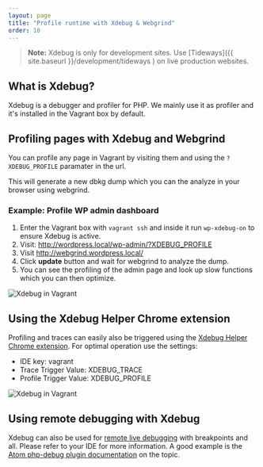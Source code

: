 ```yaml
---
layout: page
title: "Profile runtime with Xdebug & Webgrind"
order: 10
---
```


> **Note:** Xdebug is only for development sites. Use [Tideways]({{ site.baseurl }}/development/tideways ) on live production websites.

## What is Xdebug?

Xdebug is a debugger and profiler for PHP. We mainly use it as profiler and it's installed in the Vagrant box by default.

## Profiling pages with Xdebug and Webgrind

You can profile any page in Vagrant by visiting them and using the `?XDEBUG_PROFILE` paramater in the url.

This will generate a new dbkg dump which you can the analyze in your browser using webgrind.

### Example: Profile WP admin dashboard
1. Enter the Vagrant box with `vagrant ssh` and inside it run `wp-xdebug-on` to ensure Xdebug is active.
1. Visit: http://wordpress.local/wp-admin/?XDEBUG_PROFILE
1. Visit http://webgrind.wordpress.local/
1. Click **update** button and wait for webgrind to analyze the dump.
1. You can see the profiling of the admin page and look up slow functions which you can then optimize.

![Xdebug in Vagrant]({{site.baseurl}}/images/webgrind-example.png)

## Using the Xdebug Helper Chrome extension

Profiling and traces can easily also be triggered using the [Xdebug Helper Chrome extension](https://github.com/mac-cain13/xdebug-helper-for-chrome). For optimal operation use the settings:
* IDE key: vagrant
* Trace Trigger Value: XDEBUG_TRACE
* Profile Trigger Value: XDEBUG_PROFILE

![Xdebug in Vagrant]({{site.baseurl}}/images/xdebug-helper-settings.png)

## Using remote debugging with Xdebug

Xdebug can also be used for [remote live debugging](https://xdebug.org/docs/remote) with breakpoints and all. Please refer to your IDE for more information. A good example is the [Atom php-debug plugin documentation](https://atom.io/packages/php-debug) on the topic.
